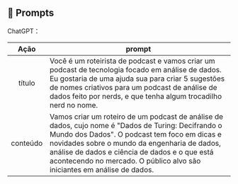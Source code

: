 ## 🧠 Prompts


ChatGPT：

|   Ação   | prompt                                                                                                                                                                                                                                                                         |
| :------: | ------------------------------------------------------------------------------------------------------------------------------------------------------------------------------------------------------------------------------------------------------------------------------ |
|  título  | Você é um roteirista de podcast e vamos criar um podcast de tecnologia focado em análise de dados. Eu gostaria de uma ajuda sua para criar 5 sugestões de nomes criativos para um podcast de análise de dados feito por nerds, e que tenha algum trocadilho nerd no nome.                                                        |
| conteúdo | Vamos criar um roteiro de um podcast de análise de dados, cujo nome é "Dados de Turing: Decifrando o Mundo dos Dados". O podcast tem foco em dicas e novidades sobre o mundo da engenharia de dados, análise de dados e ciência de dados e o que está acontecendo no mercado. O público alvo são iniciantes em análise de dados. |

